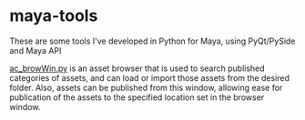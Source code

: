 # maya-tools
These are some tools I've developed in Python for Maya, using PyQt/PySide and Maya API

<a href="https://github.com/tincro/maya-tools/blob/master/ac_browWin.py">ac_browWin.py</a> is an asset browser that is used to search published categories of assets, and can load or import those assets from the desired folder.
Also, assets can be published from this window, allowing ease for publication of the assets to the specified location set in the browser window.


